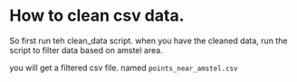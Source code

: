# How to clean csv data.

So first run teh clean_data script.
when you have the cleaned data, run the script to filter data based on amstel area.

you will get a filtered csv file. named `points_near_amstel.csv`